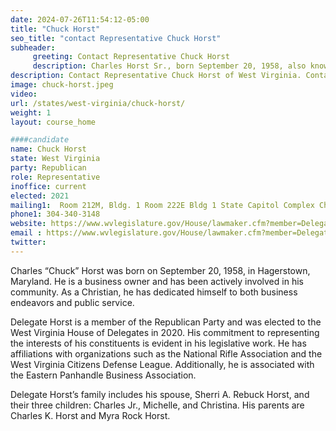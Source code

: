 ```yaml
---
date: 2024-07-26T11:54:12-05:00
title: "Chuck Horst"
seo_title: "contact Representative Chuck Horst"
subheader:
     greeting: Contact Representative Chuck Horst
     description: Charles Horst Sr., born September 20, 1958, also known as Chuck, is an American politician affiliated with the Republican Party. He serves as a member of the West Virginia House of Delegates, representing District 95, and assumed office on December 1, 2022.
description: Contact Representative Chuck Horst of West Virginia. Contact information for Chuck Horst includes email address, phone number, and mailing address.
image: chuck-horst.jpeg
video:
url: /states/west-virginia/chuck-horst/
weight: 1
layout: course_home

####candidate
name: Chuck Horst
state: West Virginia
party: Republican
role: Representative
inoffice: current
elected: 2021
mailing1:  Room 212M, Bldg. 1 Room 222E Bldg 1 State Capitol Complex Charleston, WV 25305
phone1: 304-340-3148
website: https://www.wvlegislature.gov/House/lawmaker.cfm?member=Delegate%20Horst/
email : https://www.wvlegislature.gov/House/lawmaker.cfm?member=Delegate%20Horst/
twitter:
---
```

Charles “Chuck” Horst was born on September 20, 1958, in Hagerstown, Maryland. He is a business owner and has been actively involved in his community. As a Christian, he has dedicated himself to both business endeavors and public service.

Delegate Horst is a member of the Republican Party and was elected to the West Virginia House of Delegates in 2020. His commitment to representing the interests of his constituents is evident in his legislative work. He has affiliations with organizations such as the National Rifle Association and the West Virginia Citizens Defense League. Additionally, he is associated with the Eastern Panhandle Business Association.

Delegate Horst’s family includes his spouse, Sherri A. Rebuck Horst, and their three children: Charles Jr., Michelle, and Christina. His parents are Charles K. Horst and Myra Rock Horst.
